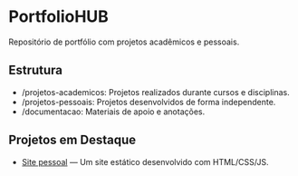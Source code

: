 # PortfolioHUB

Repositório de portfólio com projetos acadêmicos e pessoais.

## Estrutura

- \/projetos-academicos\: Projetos realizados durante cursos e disciplinas.
- \/projetos-pessoais\: Projetos desenvolvidos de forma independente.
- \/documentacao\: Materiais de apoio e anotações.

## Projetos em Destaque

- [Site pessoal](projetos-pessoais/meu-site) — Um site estático desenvolvido com HTML/CSS/JS.

